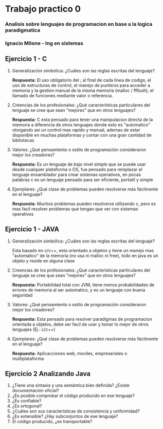 # Trabajo practico 0 
### Analisis sobre lenguajes de programacion en base a la logica paradigmatica 
### Ignacio Milone - Ing en sistemas



  ## Ejercicio 1 - C
  1. Generalización simbólica: ¿Cuáles son las reglas escritas del lenguaje? 
  
      **Respuesta:** El uso obligatorio del ; al final de cada linea de codigo, el uso de estructuras de control, el manejo de punteros para acceder a memoria y la gestion manual de la misma memoria (malloc / ffllush), el                         llamado de funciones mediante valor o referencia.
                    
  2. Creencias de los profesionales: ¿Qué características particulares del lenguaje se
  cree que sean "mejores" que en otros lenguajes?
  
      **Respuesta:** C esta pensado para tener una manipulacion directa de la memoria a diferencia de otros lenguajes donde esto es "automatico" otorgando asi un control mas rapido y manual, ademas de estar disponible en                          muchas plataformas y contar con una gran cantidad de bibliotecas
  
  3. Valores: ¿Qué pensamiento o estilo de programación consideraron mejor los creadores?
  
      **Respuesta:** Es un lenguaje de bajo nivel simple que se puede usar desde cualquier plataforma o OS, fue pensado para remplazar el lenguaje ensamblador para crear sistemas operativos, en pocas palabras c es un                               lenguaje pensado para ser eficiente, portatil y simple 
  
  4. Ejemplares: ¿Qué clase de problemas pueden resolverse más fácilmente en el lenguaje?
  
      **Respuesta:** Muchos problemas pueden resolverse utilizando c, pero es mas facil resolver problemas que tengan que ver con sistemas operativos

  ## Ejercicio 1 - JAVA
  1. Generalización simbólica: ¿Cuáles son las reglas escritas del lenguaje? 
  
        Esta basado en c/c++, esta orientado a objetos y tiene un manejo mas "automatico" de la memoria (no usa ni malloc ni free), todo en java es un objeto y reside en alguna clase 
                    
   2. Creencias de los profesionales: ¿Qué características particulares del lenguaje se
      cree que sean "mejores" que en otros lenguajes?
  
       **Respuesta:** Portabilidad total con JVM, tiene menos probabilidades de errores de memoria al ser automatico, y es un lenguaje con buena seguridad 
  
   3. Valores: ¿Qué pensamiento o estilo de programación consideraron mejor los creadores?
  
       **Respuesta:** Esta pensado para resolver paradigmas de programacion orientada a objetos, debe ser facil de usar y tomar lo mejor de otros lenguajes (Ej : c/c++)
  
   4. Ejemplares: ¿Qué clase de problemas pueden resolverse más fácilmente en el lenguaje?
      
      **Respuesta:** Aplicacciones web, moviles, empresariales o multiplataforma
##
## Ejercicio 2 Analizando Java

1. ¿Tiene una sintaxis y una semántica bien definida? ¿Existe documentación oficial?
2. ¿Es posible comprobar el código producido en ese lenguaje?
3. ¿Es confiable?
4. ¿Es ortogonal?
5. ¿Cuáles son sus características de consistencia y uniformidad?
6. ¿Es extensible? ¿Hay subconjuntos de ese lenguaje?
7. El código producido, ¿es transportable?



      


